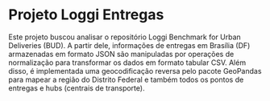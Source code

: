 # Projeto Loggi Entregas
Este projeto buscou analisar o repositório Loggi Benchmark for Urban Deliveries (BUD). A partir dele, informações de entregas em Brasília (DF) armazenadas em formato JSON são manipuladas por operações de normalização para transformar os dados em formato tabular CSV. Além disso, é implementada uma geocodificação reversa pelo pacote GeoPandas para mapear a região do Distrito Federal e também todos os pontos de entregas e hubs (centrais de transporte).
